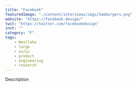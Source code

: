 ```yaml
---
title: "Facebook"
featuredImage: "./content/interviews/imgs/hamburgers.png"
website: "https://facebook.design/"
twit: "https://twitter.com/facebookdesign"
inst: ""
category: "F"
tags:
    - Westlake
    - large
    - ux/ui
    - product
    - engineering
    - research
---
```


Description

